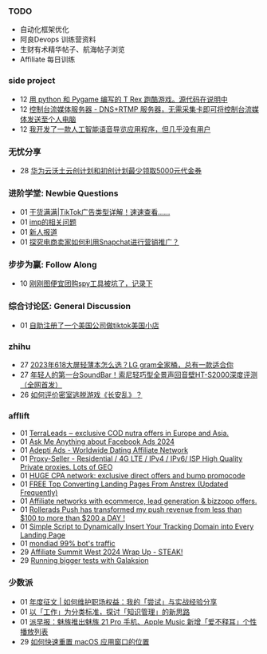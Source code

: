 ### TODO
-  自动化框架优化
-  阿良Devops 训练营资料
-  生财有术精华帖子、航海帖子浏览
-  Affiliate 每日训练

### side project
<!-- sideproject:START -->
-  12 [用 python 和 Pygame 编写的 T Rex 跑酷游戏。源代码在说明中](https://www.youtube.com/watch?v=pZySIXSelCA)
-  12 [控制台流媒体服务器 - DNS+RTMP 服务器，无需采集卡即可将控制台流媒体发送至个人电脑](https://github.com/Aioros/console-streaming-server)
-  12 [我开发了一款人工智能语音导览应用程序，但几乎没有用户](https://www.reddit.com/r/SideProject/comments/18gpp0e/ive_built_an_ai_audio_tour_app_but_have_almost_no/)<!-- sideproject:END -->


### 无忧分享
<!-- ruyo:START -->
-  28 [华为云沃土云创计划和初创计划最少领取5000元代金券](https://51.ruyo.net/18617.html)<!-- ruyo:END -->

### 进阶学堂: Newbie Questions
<!-- advertcn1:START -->
-  01 [干货满满|TikTok广告类型详解！速速查看......](https://www.advertcn.com/thread-114174-1-1.html)
-  01 [imp的相关问题](https://www.advertcn.com/thread-114173-1-1.html)
-  01 [新人报道](https://www.advertcn.com/thread-114172-1-1.html)
-  01 [探究电商卖家如何利用Snapchat进行营销推广？](https://www.advertcn.com/thread-114171-1-1.html)<!-- advertcn1:END -->

### 步步为赢: Follow Along
<!-- advertcn2:START -->
-  10 [刚刚图便宜团购spy工具被坑了，记录下](https://www.advertcn.com/thread-113954-1-1.html)<!-- advertcn2:END -->

### 综合讨论区: General Discussion
<!-- advertcn3:START -->
-  01 [自助注册了一个美国公司做tiktok美国小店](https://www.advertcn.com/thread-114168-1-1.html)<!-- advertcn3:END -->


### zhihu
<!-- zhihu:START -->
-  27 [2023年618大屏轻薄本怎么选？LG gram全家桶，总有一款适合你](http://zhuanlan.zhihu.com/p/632641888?utm_campaign=rss&utm_medium=rss&utm_source=rss&utm_content=title)
-  27 [年轻人的第一台SoundBar！索尼轻巧型全景声回音壁HT-S2000深度评测（全网首发）](http://zhuanlan.zhihu.com/p/630990296?utm_campaign=rss&utm_medium=rss&utm_source=rss&utm_content=title)
-  26 [如何评价密室逃脱游戏《长安乱》？](http://www.zhihu.com/question/563950552/answer/3045961312?utm_campaign=rss&utm_medium=rss&utm_source=rss&utm_content=title)<!-- zhihu:END -->

### afflift
<!-- afflift:START -->
-  01 [TerraLeads ‒ exclusive COD nutra offers in Europe and Asia.](https://afflift.com/f/threads/terraleads-%E2%80%92-exclusive-cod-nutra-offers-in-europe-and-asia.3287/)
-  01 [Ask Me Anything about Facebook Ads 2024](https://afflift.com/f/threads/ask-me-anything-about-facebook-ads-2024.12688/)
-  01 [Adepti Ads - Worldwide Dating Affiliate Network](https://afflift.com/f/threads/adepti-ads-worldwide-dating-affiliate-network.12646/)
-  01 [Proxy-Seller - Residential / 4G LTE / IPv4 / IPv6/ ISP High Quality Private proxies. Lots of GEO](https://afflift.com/f/threads/proxy-seller-residential-4g-lte-ipv4-ipv6-isp-high-quality-private-proxies-lots-of-geo.11946/)
-  01 [HUGE CPA network: exclusive direct offers and bump promocode](https://afflift.com/f/threads/huge-cpa-network-exclusive-direct-offers-and-bump-promocode.11077/)
-  01 [FREE Top Converting Landing Pages From Anstrex &lpar;Updated Frequently&rpar;](https://afflift.com/f/threads/free-top-converting-landing-pages-from-anstrex-updated-frequently.2596/)
-  01 [Affiliate networks with ecommerce, lead generation &amp; bizzopp offers.](https://afflift.com/f/threads/affiliate-networks-with-ecommerce-lead-generation-bizzopp-offers.12733/)
-  01 [Rollerads Push has transformed my push revenue from less than $100 to more than $200 a DAY !](https://afflift.com/f/threads/rollerads-push-has-transformed-my-push-revenue-from-less-than-100-to-more-than-200-a-day.12598/)
-  01 [Simple Script to Dynamically Insert Your Tracking Domain into Every Landing Page](https://afflift.com/f/threads/simple-script-to-dynamically-insert-your-tracking-domain-into-every-landing-page.10275/)
-  01 [mondiad 99% bot&#39;s traffic](https://afflift.com/f/threads/mondiad-99-bots-traffic.12730/)
-  29 [Affiliate Summit West 2024 Wrap Up - STEAK!](https://afflift.com/f/threads/affiliate-summit-west-2024-wrap-up-steak.12521/)
-  29 [Running bigger tests with Galaksion](https://afflift.com/f/threads/running-bigger-tests-with-galaksion.12711/)<!-- afflift:END -->

### 少数派
<!-- sspai:START -->
-  01 [年度征文 | 如何维护职场权益：我的「尝试」与实战经验分享](https://sspai.com/post/86776)
-  01 [以「工作」为分类标准，探讨「知识管理」的新思路](https://sspai.com/post/85567)
-  01 [派早报：魅族推出魅族 21 Pro 手机、Apple Music 新增「爱不释耳」个性播放列表](https://sspai.com/post/86797)
-  29 [如何快速重置 macOS 应用窗口的位置](https://sspai.com/prime/story/reset-macos-window-position)<!-- sspai:END -->
